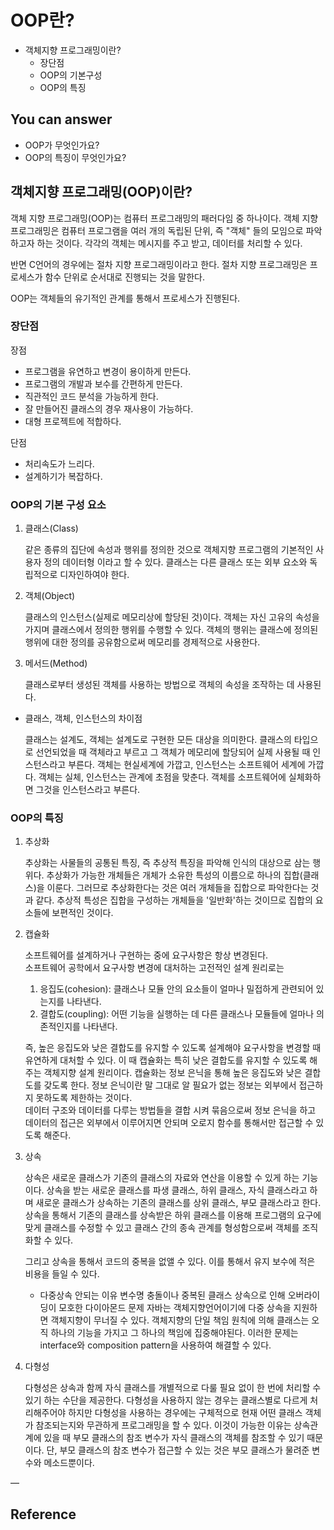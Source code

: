 # OOP란?
- 객체지향 프로그래밍이란?
    - 장단점
    - OOP의 기본구성
    - OOP의 특징 

## You can answer
- OOP가 무엇인가요?
- OOP의 특징이 무엇인가요?

## 객체지향 프로그래밍(OOP)이란? 

객체 지향 프로그래밍(OOP)는 컴퓨터 프로그래밍의 패러다임 중 하나이다. 객체 지향 프로그래밍은 컴퓨터 프로그램을 여러 개의 독립된 단위, 즉 "객체" 들의 모임으로 파악하고자 하는 것이다. 각각의 객체는 메시지를 주고 받고, 데이터를 처리할 수 있다.  

반면 C언어의 경우에는 절차 지향 프로그래밍이라고 한다. 절차 지향 프로그래밍은 프로세스가 함수 단위로 순서대로 진행되는 것을 말한다.  

OOP는 객체들의 유기적인 관계를 통해서 프로세스가 진행된다.  

  
### 장단점
장점 
- 프로그램을 유연하고 변경이 용이하게 만든다. 
- 프로그램의 개발과 보수를 간편하게 만든다.
- 직관적인 코드 분석을 가능하게 한다. 
- 잘 만들어진 클래스의 경우 재사용이 가능하다. 
- 대형 프로젝트에 적합하다. 

단점 
- 처리속도가 느리다. 
- 설계하기가 복잡하다. 

### OOP의 기본 구성 요소 
1. 클래스(Class) 

   같은 종류의 집단에 속성과 행위를 정의한 것으로 객체지향 프로그램의 기본적인 사용자 정의 데이터형 이라고 할 수 있다. 클래스는 다른 클래스 또는 외부 요소와 독립적으로 디자인하여야 한다.  

1. 객체(Object) 

   클래스의 인스턴스(실제로 메모리상에 할당된 것)이다. 객체는 자신 고유의 속성을 가지며 클래스에서 정의한 행위를 수행할 수 있다. 객체의 행위는 클래스에 정의된 행위에 대한 정의를 공유함으로써 메모리를 경제적으로 사용한다. 

1. 메서드(Method) 

    클래스로부터 생성된 객체를 사용하는 방법으로 객체의 속성을 조작하는 데 사용된다. 

+ 클래스, 객체, 인스턴스의 차이점

    클래스는 설계도, 객체는 설계도로 구현한 모든 대상을 의미한다. 클래스의 타입으로 선언되었을 때 객체라고 부르고 그 객체가 메모리에 할당되어 실제 사용될 때 인스턴스라고 부른다. 객체는 현실세계에 가깝고, 인스턴스는 소프트웨어 세계에 가깝다. 객체는 실체, 인스턴스는 관계에 초점을 맞춘다. 객체를 소프트웨어에 실체화하면 그것을 인스턴스라고 부른다. 


### OOP의 특징 
1. 추상화

    추상화는 사물들의 공통된 특징, 즉 추상적 특징을 파악해 인식의 대상으로 삼는 행위다. 추상화가 가능한 개체들은 개체가 소유한 특성의 이름으로 하나의 집합(클래스)을 이룬다. 그러므로 추상화한다는 것은 여러 개체들을 집합으로 파악한다는 것과 같다. 추상적 특성은 집합을 구성하는 개체들을 '일반화'하는 것이므로 집합의 요소들에 보편적인 것이다. 

1. 캡슐화 

    소프트웨어를 설계하거나 구현하는 중에 요구사항은 항상 변경된다.  
    소프트웨어 공학에서 요구사항 변경에 대처하는 고전적인 설계 원리로는

    1. 응집도(cohesion): 클래스나 모듈 안의 요소들이 얼마나 밀접하게 관련되어 있는지를 나타낸다. 
    1. 결합도(coupling): 어떤 기능을 실행하는 데 다른 클래스나 모듈들에 얼마나 의존적인지를 나타낸다. 

    즉, 높은 응집도와 낮은 결합도를 유지할 수 있도록 설계해야 요구사항을 변경할 때 유연하게 대처할 수 있다. 
    이 때 캡슐화는 특히 낮은 결합도를 유지할 수 있도록 해주는 객체지향 설계 원리이다. 캡슐화는 정보 은닉을 통해 높은 응집도와 낮은 결합도를 갖도록 한다. 정보 은닉이란 말 그대로 알 필요가 없는 정보는 외부에서 접근하지 못하도록 제한하는 것이다.  
    데이터 구조와 데이터를 다루는 방법들을 결합 시켜 묶음으로써 정보 은닉을 하고 데이터의 접근은 외부에서 이루어지면 안되며 오로지 함수를 통해서만 접근할 수 있도록 해준다. 

1. 상속 

    상속은 새로운 클래스가 기존의 클래스의 자료와 연산을 이용할 수 있게 하는 기능이다. 상속을 받는 새로운 클래스를 파생 클래스, 하위 클래스, 자식 클래스라고 하며 새로운 클래스가 상속하는 기존의 클래스를 상위 클래스, 부모 클래스라고 한다. 상속을 통해서 기존의 클래스를 상속받은 하위 클래스를 이용해 프로그램의 요구에 맞게 클래스를 수정할 수 있고 클래스 간의 종속 관계를 형성함으로써 객체를 조직화할 수 있다. 
    
    그리고 상속을 통해서 코드의 중복을 없앨 수 있다. 이를 통해서 유지 보수에 적은 비용을 들일 수 있다. 

    + 다중상속 안되는 이유 
    변수명 충돌이나 중복된 클래스 상속으로 인해 오버라이딩이 모호한 다이아몬드 문제 
    자바는 객체지향언어이기에 다중 상속을 지원하면 객체지향이 무너질 수 있다. 객체지향의 단일 책임 원칙에 의해 클래스는 오직 하나의 기능을 가지고 그 하나의 책임에 집중해야된다. 
    이러한 문제는 interface와 composition pattern을 사용하여 해결할 수 있다.   

4. 다형성 

    다형성은 상속과 함께 자식 클래스를 개별적으로 다룰 필요 없이 한 번에 처리할 수 있기 하는 수단을 제공한다. 다형성을 사용하지 않는 경우는 클래스별로 다르게 처리해주어야 하지만 다형성을 사용하는 경우에는 구체적으로 현재 어떤 클래스 객체가 참조되는지와 무관하게 프로그래밍을 할 수 있다. 이것이 가능한 이유는 상속관계에 있을 때 부모 클래스의 참조 변수가 자식 클래스의 객체를 참조할 수 있기 때문이다. 단, 부모 클래스의 참조 변수가 접근할 수 있는 것은 부모 클래스가 물려준 변수와 메소드뿐이다. 

—
## Reference